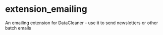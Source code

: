 extension_emailing
==================

An emailing extension for DataCleaner - use it to send newsletters or other batch emails
